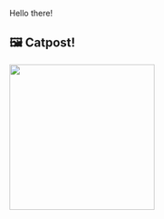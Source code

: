 Hello there!



## 🖼️ Catpost!

<sub>
    <img src="https://cdn2.thecatapi.com/images/sm_bM_DCd.jpg" height="256">
</sub>

